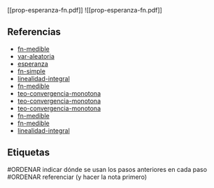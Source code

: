 [[prop-esperanza-fn.pdf]]
![[prop-esperanza-fn.pdf]]

## Referencias
- [fn-medible](./fn-medible.md)
- [var-aleatoria](./var-aleatoria.md)
- [esperanza](./esperanza.md)
- [fn-simple](./fn-simple.md)
- [linealidad-integral](./linealidad-integral.md)
- [fn-medible](./fn-medible.md)
- [teo-convergencia-monotona](./teo-convergencia-monotona.md)
- [teo-convergencia-monotona](./teo-convergencia-monotona.md)
- [teo-convergencia-monotona](./teo-convergencia-monotona.md)
- [fn-medible](./fn-medible.md)
- [fn-medible](./fn-medible.md)
- [linealidad-integral](./linealidad-integral.md)

## Etiquetas
#ORDENAR indicar dónde se usan los pasos anteriores en cada paso
#ORDENAR referenciar (y hacer la nota primero)
